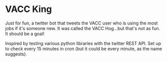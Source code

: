 VACC King
============

Just for fun, a twitter bot that tweets the VACC user who is using the most jobs if it's someone new.
It was called the VACC Hog...but that's not as fun.
It should be a goal!

Inspired by testing various python libraries with the twitter REST API.
Set up to check every 15 minutes in cron (but it could be every minute, as the name suggests).